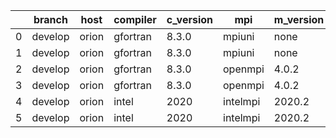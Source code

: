 |    | branch   | host   | compiler   | c_version   | mpi      | m_version   | o_g   | os    | build   | u_pass   | u_fail   | s_pass   | s_fail   | e_pass   | e_fail   |   nuopc_pass |   nuopc_fail | hash                                                                                                                 | modified            |
|----|----------|--------|------------|-------------|----------|-------------|-------|-------|---------|----------|----------|----------|----------|----------|----------|--------------|--------------|----------------------------------------------------------------------------------------------------------------------|---------------------|
|  0 | develop  | orion  | gfortran   | 8.3.0       | mpiuni   | none        | O     | Linux | Fail    | 7550     | 0        | 8        | 0        | 43       | 0        |            0 |           50 | [artifacts](https://github.com/esmf-org/esmf-test-artifacts/tree/orion/develop/orion/gfortran/8.3.0/O/mpiuni/none)   | 02/27/2022_17:30:53 |
|  1 | develop  | orion  | gfortran   | 8.3.0       | mpiuni   | none        | g     | Linux | Fail    | 12174    | 0        | 8        | 0        | 43       | 0        |            0 |           50 | [artifacts](https://github.com/esmf-org/esmf-test-artifacts/tree/orion/develop/orion/gfortran/8.3.0/g/mpiuni/none)   | 02/27/2022_17:30:53 |
|  2 | develop  | orion  | gfortran   | 8.3.0       | openmpi  | 4.0.2       | O     | Linux | Pass    | 9071     | 0        | 49       | 0        | 80       | 0        |           50 |            0 | [artifacts](https://github.com/esmf-org/esmf-test-artifacts/tree/orion/develop/orion/gfortran/8.3.0/O/openmpi/4.0.2) | 02/27/2022_17:30:53 |
|  3 | develop  | orion  | gfortran   | 8.3.0       | openmpi  | 4.0.2       | g     | Linux | Pass    | 13695    | 0        | 49       | 0        | 80       | 0        |           50 |            0 | [artifacts](https://github.com/esmf-org/esmf-test-artifacts/tree/orion/develop/orion/gfortran/8.3.0/g/openmpi/4.0.2) | 02/27/2022_17:30:53 |
|  4 | develop  | orion  | intel      | 2020        | intelmpi | 2020.2      | O     | Linux | Pass    | 9069     | 2        | 49       | 0        | 80       | 0        |           50 |            0 | [artifacts](https://github.com/esmf-org/esmf-test-artifacts/tree/orion/develop/orion/intel/2020/O/intelmpi/2020.2)   | 02/27/2022_17:30:53 |
|  5 | develop  | orion  | intel      | 2020        | intelmpi | 2020.2      | g     | Linux | Pass    | fail     | fail     | fail     | fail     | fail     | fail     |            0 |            0 | [artifacts](https://github.com/esmf-org/esmf-test-artifacts/tree/orion/develop/orion/intel/2020/g/intelmpi/2020.2)   | 02/27/2022_17:30:53 |